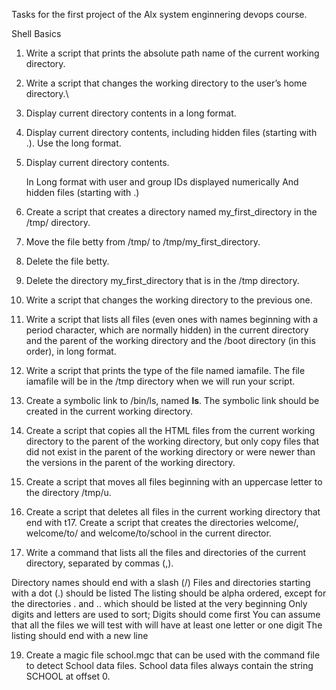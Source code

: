 Tasks for the first project of the Alx system enginnering devops course.

Shell Basics

1. Write a script that prints the absolute path name of the current working directory.

2. Write a script that changes the working directory to the user’s home directory.\

3. Display current directory contents in a long format.

4. Display current directory contents, including hidden files (starting with .). Use the long format.

5. Display current directory contents.

	In Long format
	with user and group IDs displayed numerically
	And hidden files (starting with .)

6. Create a script that creates a directory named my_first_directory in the /tmp/ directory.

7. Move the file betty from /tmp/ to /tmp/my_first_directory.

8. Delete the file betty.

9. Delete the directory my_first_directory that is in the /tmp directory.

10. Write a script that changes the working directory to the previous one.

11. Write a script that lists all files (even ones with names beginning with a period character, which are normally hidden) in the current directory and the parent of the working directory and the /boot directory (in this order), in long format.

12. Write a script that prints the type of the file named iamafile. The file iamafile will be in the /tmp directory when we will run your script.

13. Create a symbolic link to /bin/ls, named __ls__. The symbolic link should be created in the current working directory.

14. Create a script that copies all the HTML files from the current working directory to the parent of the working directory, but only copy files that did not exist in the parent of the working directory or were newer than the versions in the parent of the working directory.

15. Create a script that moves all files beginning with an uppercase letter to the directory /tmp/u.

16. Create a script that deletes all files in the current working directory that end with t17. Create a script that creates the directories welcome/, welcome/to/ and welcome/to/school in the current director.

18. Write a command that lists all the files and directories of the current directory, separated by commas (,).

Directory names should end with a slash (/)
Files and directories starting with a dot (.) should be listed
The listing should be alpha ordered, except for the directories . and .. which should be listed at the very beginning
Only digits and letters are used to sort; Digits should come first
You can assume that all the files we will test with will have at least one letter or one digit
The listing should end with a new line

19. Create a magic file school.mgc that can be used with the command file to detect School data files. School data files always contain the string SCHOOL at offset 0.
